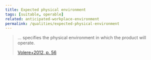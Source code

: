 ```yaml
---
title: Expected physical environment
tags: [suitable, operable]
related: anticipated-workplace-environment
permalink: /qualities/expected-physical-environment
---
```


>... specifies the physical environment in which the product will operate. 
>
>[Volere+2012, p. 56](/references/#volere)


